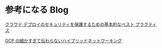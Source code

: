 # 参考になる Blog

[クラウド デプロイのセキュリティを保護するための基本的なベスト プラクティス](https://cloud.google.com/blog/ja/topics/developers-practitioners/foundational-best-practices-securing-your-cloud-deployment)

[GCP の細かすぎて伝わらないハイブリッドネットワーキング](https://medium.com/google-cloud-jp/gcp-の細かすぎて伝わらないハイブリッドネットワーキング-14ed12ebe84d)
